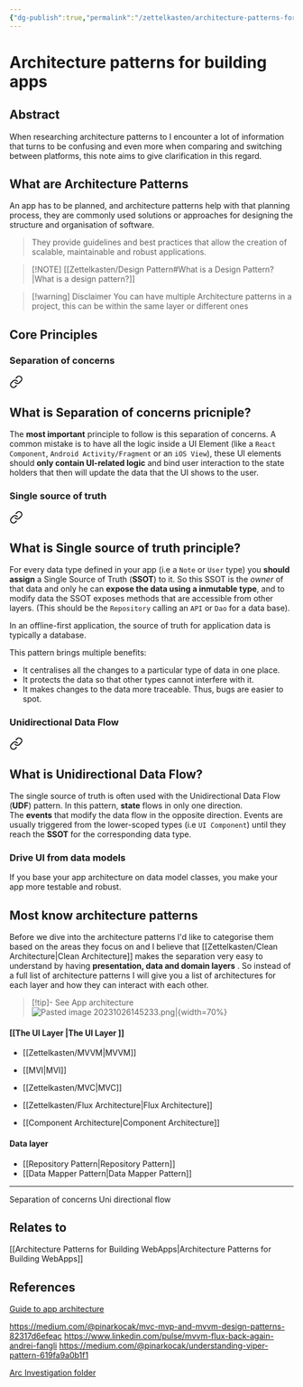 ```yaml
---
{"dg-publish":true,"permalink":"/zettelkasten/architecture-patterns-for-building-apps/","title":"Architecture patterns","tags":["status/todo","core/tech/fundamentals"],"dgHomeLink":"false","dgShowBacklinks":"false","dgShowLocalGraph":"false","dgEnableSearch":"false","dgShowTags":"false","noteIcon":"","created":"2023-10-11T11:53:54.133+01:00"}
---
```



# Architecture patterns for building apps
## Abstract

When researching architecture patterns to  I  encounter a lot of information that turns to be confusing and even more when comparing and switching between platforms, this note aims to give clarification in this regard.


## What are Architecture Patterns

An app has to be planned, and architecture patterns help with that planning process, they are commonly used solutions or approaches for designing the structure and organisation of software.

>They provide guidelines and best practices that allow the creation of scalable, maintainable and robust applications. 




> [!NOTE]  [[Zettelkasten/Design Pattern#What is a Design Pattern?\|What is a design pattern?]]

> [!warning] Disclaimer 
> You can have multiple Architecture patterns in a project, this can be within the same layer or different ones

## Core Principles

### Separation of concerns

<div class="transclusion internal-embed is-loaded"><a class="markdown-embed-link" href="/zettelkasten/separation-of-concerns/#what-is-separation-of-concerns-pricniple" aria-label="Open link"><svg xmlns="http://www.w3.org/2000/svg" width="24" height="24" viewBox="0 0 24 24" fill="none" stroke="currentColor" stroke-width="2" stroke-linecap="round" stroke-linejoin="round" class="svg-icon lucide-link"><path d="M10 13a5 5 0 0 0 7.54.54l3-3a5 5 0 0 0-7.07-7.07l-1.72 1.71"></path><path d="M14 11a5 5 0 0 0-7.54-.54l-3 3a5 5 0 0 0 7.07 7.07l1.71-1.71"></path></svg></a><div class="markdown-embed">



## What is Separation of concerns pricniple?

The **most important** principle to follow is this separation of concerns. A common mistake is to have all the logic inside a UI Element (like a `React Component`, `Android Activity/Fragment` or an `iOS View`), these UI elements should **only contain UI-related logic** and bind user interaction to the state holders that then will update the data that the UI shows to the user.



</div></div>


### Single source of truth

<div class="transclusion internal-embed is-loaded"><a class="markdown-embed-link" href="/zettelkasten/single-source-of-truth/#what-is-single-source-of-truth-principle" aria-label="Open link"><svg xmlns="http://www.w3.org/2000/svg" width="24" height="24" viewBox="0 0 24 24" fill="none" stroke="currentColor" stroke-width="2" stroke-linecap="round" stroke-linejoin="round" class="svg-icon lucide-link"><path d="M10 13a5 5 0 0 0 7.54.54l3-3a5 5 0 0 0-7.07-7.07l-1.72 1.71"></path><path d="M14 11a5 5 0 0 0-7.54-.54l-3 3a5 5 0 0 0 7.07 7.07l1.71-1.71"></path></svg></a><div class="markdown-embed">



## What is Single source of truth principle?

For every data type defined in your app (i.e a `Note` or `User` type) you **should assign** a Single Source of Truth (**SSOT**) to it. So this SSOT is the *owner* of that data and only he can **expose the data using a inmutable type**, and to modify data the SSOT exposes methods that are accessible from other layers. (This should be the `Repository` calling an `API` or `Dao` for a data base).

In an offline-first application, the source of truth for application data is typically a database.

This pattern brings multiple benefits:
- It centralises all the changes to a particular type of data in one place.
- It protects the data so that other types cannot interfere with it.
- It makes changes to the data more traceable. Thus, bugs are easier to spot.


</div></div>



### Unidirectional Data Flow

<div class="transclusion internal-embed is-loaded"><a class="markdown-embed-link" href="/zettelkasten/unidirectional-data-flow/#what-is-unidirectional-data-flow" aria-label="Open link"><svg xmlns="http://www.w3.org/2000/svg" width="24" height="24" viewBox="0 0 24 24" fill="none" stroke="currentColor" stroke-width="2" stroke-linecap="round" stroke-linejoin="round" class="svg-icon lucide-link"><path d="M10 13a5 5 0 0 0 7.54.54l3-3a5 5 0 0 0-7.07-7.07l-1.72 1.71"></path><path d="M14 11a5 5 0 0 0-7.54-.54l-3 3a5 5 0 0 0 7.07 7.07l1.71-1.71"></path></svg></a><div class="markdown-embed">



## What is Unidirectional Data Flow?

The single source of truth is often used with the Unidirectional Data Flow (**UDF**) pattern. In this pattern, **state** flows in only one direction. The **events** that modify the data flow in the opposite direction.
Events are usually triggered from the lower-scoped types (i.e `UI Component`) until they reach the **SSOT** for the corresponding data type. 


</div></div>



### Drive UI from data models

If you base your app architecture on data model classes, you make your app more testable and robust.

## Most know architecture patterns

Before we dive into the architecture patterns I'd like to categorise them based on the areas they focus on and I believe that [[Zettelkasten/Clean Architecture\|Clean Architecture]] makes the separation  very easy to understand by having  **presentation, data and domain layers** . 
So instead of a full list of architecture patterns I will give you a list of architectures for each layer and how they can interact with each other.


> [!tip]- See App architecture
 ![Pasted image 20231026145233.png|{width=70%}](/img/user/Files/Pasted%20image%2020231026145233.png)

#### [[The UI Layer \|The UI Layer ]]

- [[Zettelkasten/MVVM\|MVVM]]
- [[MVI\|MVI]]

- [[Zettelkasten/MVC\|MVC]]

- [[Zettelkasten/Flux Architecture\|Flux Architecture]]
- [[Component Architecture\|Component Architecture]]

#### Data layer

- [[Repository Pattern\|Repository Pattern]]
- [[Data Mapper Pattern\|Data Mapper Pattern]]




---
Separation of concerns
Uni directional flow


## Relates to
[[Architecture Patterns for Building WebApps\|Architecture Patterns for Building WebApps]]

## References
[Guide to app architecture](https://developer.android.com/topic/architecture#recommended-app-arch)

https://medium.com/@pinarkocak/mvc-mvp-and-mvvm-design-patterns-82317d6efeac
https://www.linkedin.com/pulse/mvvm-flux-back-again-andrei-fangli
https://medium.com/@pinarkocak/understanding-viper-pattern-619fa9a0b1f1

[Arc Investigation folder](https://arc.net/folder/B24325E9-451A-490C-9050-FCC4373D9196)